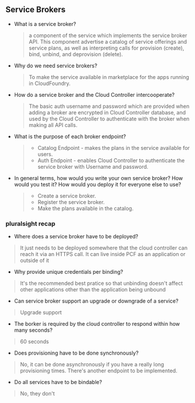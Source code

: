 ## Service Brokers

- What is a service broker?

  > a component of the service which implements the service broker API. This component advertise a catalog of service offerings and service plans, as well as interpreting calls for provision (create), bind, unbind, and deprovision (delete).

- Why do we need service brokers?
  > To make the service available in marketplace for the apps running in CloudFoundry.
  
- How do a service broker and the Cloud Controller intercooperate?
  > The basic auth username and password which are provided when adding a broker are encrypted in Cloud Controller database, and used by the Cloud Controller to authenticate with the broker when making all API calls.
  
- What is the purpose of each broker endpoint?
  > * Catalog Endpoint - makes the plans in the service available for users.
  > * Auth Endpoint - enables Cloud Controller to authenticate the service broker with Username and password.
  
- In general terms, how would you write your own service broker? How would you test it? How would you deploy it for everyone else to use?
  > * Create a service broker.
  > * Register the service broker.
  > * Make the plans available in the catalog.


### pluralsight recap

- Where does a service broker have to be deployed?

> It just needs to be deployed somewhere that the cloud controller can reach it via an HTTPS call. It can live inside PCF as an application or outside of it

- Why provide unique credentials per binding?

> It's the recommended best pratice so that unbinding doesn't affect other applications other than the application being unbound

- Can service broker support an upgrade or downgrade of a service?

> Upgrade support

- The borker is required by the cloud controller to respond within how many seconds?

> 60 seconds

- Does provisioning have to be done synchronously?

> No, it can be done asynchronously if you have a really long provisioning times. There's another endpoint to be implemented.

- Do all services have to be bindable?

> No, they don't
